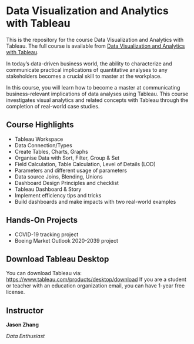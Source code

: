 # Data Visualization and Analytics with Tableau
This is the repository for the course Data Visualization and Analytics with Tableau. The full course is available from [Data Visualization and Analytics with Tableau][lil-course-url].

In today’s data-driven business world, the ability to characterize and communicate practical implications of quantitative analyses to any stakeholders becomes a crucial skill to master at the workplace.

In this course, you will learn how to become a master at communicating business-relevant implications of data analyses using Tableau. This course investigates visual analytics and related concepts with Tableau through the completion of real-world case studies. 

## Course Highlights
- Tableau Workspace
- Data Connection/Types
- Create Tables, Charts, Graphs
- Organise Data with Sort, Filter, Group & Set
- Field Calculation, Table Calculation, Level of Details (LOD) 
- Parameters and different usage of parameters
- Data source Joins, Blending, Unions
- Dashboard Design Principles and checklist
- Tableau Dashboard & Story
- Implement efficiency tips and tricks
- Build dashboards and make impacts with two real-world examples

## Hands-On Projects
- COVID-19 tracking project
- Boeing Market Outlook 2020-2039 project

## Download Tableau Desktop

You can download Tableau via: https://www.tableau.com/products/desktop/download
If you are a student or teacher with an education organization email, you can have 1-year free license.

## Instructor

**Jason Zhang**

_Data Enthusiast_

[lil-course-url]: https://www.udemy.com/course/data-visualization-and-analytics-with-tableau/
